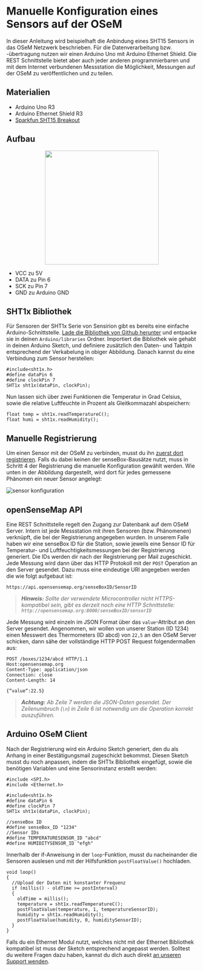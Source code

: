 # Manuelle Konfiguration eines Sensors auf der OSeM

In dieser Anleitung wird beispielhaft die Anbindung eines SHT15 Sensors in das OSeM Netzwerk beschrieben.
Für die Datenverarbeitung bzw. -übertragung nutzen wir einen Arduino Uno mit Arduino Ethernet Shield.
Die REST Schnittstelle bietet aber auch jeder anderen programmierbaren und mit dem Internet verbundenen Messstation die Möglichkeit, Messungen auf der OSeM zu veröffentlichen und zu teilen.

## Materialien
* Arduino Uno R3
* Arduino Ethernet Shield R3
* [Sparkfun SHT15 Breakout](https://www.sparkfun.com/products/8257)

## Aufbau

<center><img src="https://raw.githubusercontent.com/sensebox/resources/master/images/aufbau-sht15.png" width="300px"/></center>

* VCC zu 5V
* DATA zu Pin 6
* SCK zu Pin 7
* GND zu Arduino GND

## SHT1x Bibliothek
Für Sensoren der SHT1x Serie von Sensirion gibt es bereits eine einfache Arduino-Schnittstelle. [Lade die Bibliothek von Github herunter](https://github.com/practicalarduino/SHT1x) und entpacke sie in deinen `Arduino/libraries` Ordner. Importiert die Bibliothek wie gehabt in deinen Arduino Sketch, und definiere zusätzlich den Daten- und Taktpin entsprechend der Verkabelung in obiger Abbildung. Danach kannst du eine Verbindung zum Sensor herstellen:

```arduino
#include<sht1x.h>
#define dataPin 6
#define clockPin 7
SHT1x sht1x(dataPin, clockPin);
```

Nun lassen sich über zwei Funktionen die Temperatur in Grad Celsius, sowie die relative Luftfeuchte in Prozent als Gleitkommazahl abspeichern:

```arduino
float temp = sht1x.readTemperatureC();
float humi = sht1x.readHumidity();
```

## Manuelle Registrierung
Um einen Sensor mit der OSeM zu verbinden, musst du ihn [zuerst dort registrieren](https://opensensemap.org/register).
Falls du dabei keinen der senseBox-Bausätze nutzt, muss in Schritt 4 der Registrierung die manuelle Konfiguration gewählt werden.
Wie unten in der Abbildung dargestellt, wird dort für jedes gemessene Phänomen ein neuer Sensor angelegt:

![sensor konfiguration](https://raw.githubusercontent.com/senseBox/resources/master/images/osem_sensorconfig.png)

## openSenseMap API
Eine REST Schnittstelle regelt den Zugang zur Datenbank auf dem OSeM Server.
Intern ist jede Messstation mit ihren Sensoren (bzw. Phänomenen) verknüpft, die bei der Registrierung angegeben wurden.
In unserem Falle haben wir eine senseBox ID für die Station, sowie jeweils eine Sensor ID für Temperatur- und Luftfeuchtigkeitsmessungen bei der Registrierung generiert.
Die IDs werden dir nach der Registrierung per Mail zugeschickt.
Jede Messung wird dann über das HTTP Protokoll mit der `POST` Operation an den Server gesendet.
Dazu muss eine eindeutige URI angegeben werden die wie folgt aufgebaut ist:

```
https://api.opensensemap.org/senseBoxID/SensorID
```

> ***Hinweis:*** *Sollte der verwendete Microcontroller nicht HTTPS-kompatibel sein, gibt es derzeit noch eine HTTP Schnittstelle: `http://opensensemap.org:8000/senseBoxID/sensorID`*

Jede Messung wird einzeln im JSON Format über das `value`-Attribut an den Server gesendet.
Angenommen, wir wollen von unserer Station (ID 1234) einen Messwert des Thermometers (ID abcd) von `22,5` an den OSeM Server schicken, dann sähe der vollständige HTTP POST Request folgendermaßen aus:

```
POST /boxes/1234/abcd HTTP/1.1
Host:opensensemap.org
Content-Type: application/json
Connection: close
Content-Length: 14

{“value“:22.5}
```
> ***Achtung:*** *Ab Zeile 7 werden die JSON-Daten gesendet. Der Zeilenumbruch (`\n`) in Zeile 6 ist notwendig um die Operation korrekt auszuführen.*

## Arduino OSeM Client
Nach der Registrierung wird ein Arduino Sketch generiert, den du als Anhang in einer Bestätigungsmail zugeschickt bekommst.
Diesen Sketch musst du noch anpassen, indem die SHT1x Bibliothek eingefügt, sowie die benötigen Variablen und eine Sensorinstanz erstellt werden:

```arduino
#include <SPI.h>
#include <Ethernet.h>

#include<sht1x.h>
#define dataPin 6
#define clockPin 7
SHT1x sht1x(dataPin, clockPin);

//senseBox ID
#define senseBox_ID "1234"
//Sensor IDs
#define TEMPERATURESENSOR_ID "abcd"
#define HUMIDITYSENSOR_ID "efgh"
```

Innerhalb der if-Anweisung in der `loop`-Funktion, musst du nacheinander die Sensoren auslesen und mit der Hilfsfunktion `postFloatValue()` hochladen.

```arduino
void loop()
{
  //Upload der Daten mit konstanter Frequenz
  if (millis() - oldTime >= postInterval)
  {
    oldTime = millis();
    temperature = sht1x.readTemperatureC();
    postFloatValue(temperature, 1, temperatureSensorID);
    humidity = sht1x.readHumidity();
    postFloatValue(humidity, 0, humiditySensorID);
  }
}
```

Falls du ein Ethernet Modul nutzt, welches nicht mit der Ethernet Bibliothek kompatibel ist muss der Sketch entsprechend angepasst werden.
Solltest du weitere Fragen dazu haben, kannst du dich auch direkt [an unseren Support wenden](mailto:support@sensebox.de).
